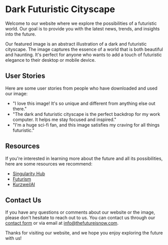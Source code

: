 <!--font:Montserrat-->

# Dark Futuristic Cityscape

Welcome to our website where we explore the possibilities of a futuristic world. Our goal is to provide you with the latest news, trends, and insights into the future.

Our featured image is an abstract illustration of a dark and futuristic cityscape. The image captures the essence of a world that is both beautiful and haunting. It's perfect for anyone who wants to add a touch of futuristic elegance to their desktop or mobile device.

## User Stories

Here are some user stories from people who have downloaded and used our image:

- "I love this image! It's so unique and different from anything else out there."
- "The dark and futuristic cityscape is the perfect backdrop for my work computer. It helps me stay focused and inspired."
- "I'm a huge sci-fi fan, and this image satisfies my craving for all things futuristic."

## Resources

If you're interested in learning more about the future and all its possibilities, here are some resources we recommend:

- [Singularity Hub](#)
- [Futurism](#)
- [KurzweilAI](#)

## Contact Us

If you have any questions or comments about our website or the image, please don't hesitate to reach out to us. You can contact us through our [contact form](#) or via email at [info@thefutureisnow.com](mailto:info@thefutureisnow.com).

Thanks for visiting our website, and we hope you enjoy exploring the future with us!

<!--

Write me content for website with wallpaper which alt text is:

"A wallpaper featuring an abstract illustration of a dark and futuristic cityscape, with glowing lights and skyscrapers."

The name/title of the page should not be 1:1 copy of the alt text but rather a real content of the website which is using this wallpaper.

- Use markdown format 
- Start with heading
- Heading should be short and concise
- The content should look like a real website 
- The website should not be about the wallpaper, wallpaper is just a related background
- Heading should be contain work "wallpaper" or "background"
- Include real sections like references, contact, user stories, etc. use things relevant to the page purpose.
- Feel free to use structure like headings, bullets, numbering, blockquotes, paragraphs, horizontal lines, etc.
- You can use formatting like bold or _italic_
- You can include UTF-8 emojis
- Links should be only #hash anchors (and you can refer to the document itself)
- Do not include images


---


# The Future is Now: A Dark and Futuristic Cityscape Wallpaper

Welcome to our website where we explore the possibilities of a futuristic world. Our website is dedicated to providing you with the latest news, trends, and insights into the future.

## About the Wallpaper

Our wallpaper features an abstract illustration of a dark and futuristic cityscape. The image captures the essence of a world that is both beautiful and haunting. The glowing lights and skyscrapers create a sense of wonder and awe, while the darkness hints at the unknown and mysterious.

This wallpaper is perfect for anyone who wants to add a touch of futuristic elegance to their desktop or mobile device. It's also great for those who are interested in science fiction, technology, and the future.

## User Stories

Here are some user stories from people who have downloaded and used our wallpaper:

- "I love this wallpaper! It's so unique and different from anything else out there."
- "The dark and futuristic cityscape is the perfect backdrop for my work computer. It helps me stay focused and inspired."
- "I'm a huge sci-fi fan, and this wallpaper satisfies my craving for all things futuristic."

## References

If you're interested in learning more about the future and all its possibilities, here are some resources we recommend:

- [Singularity Hub](#)
- [Futurism](#)
- [KurzweilAI](#)

## Contact Us

If you have any questions or comments about our website or the wallpaper, please don't hesitate to reach out to us. You can contact us through our [contact form](#) or via email at [info@thefutureisnow.com](mailto:info@thefutureisnow.com).

Thanks for visiting our website, and we hope you enjoy our dark and futuristic cityscape wallpaper!


---


Heading should not include word "wallpaper". The website should not be about the wallpaper itself, wallpaper is just a related background, rewrite whole content.


---


# Exploring the Future: A Dark and Futuristic Cityscape

Welcome to our website where we explore the possibilities of a futuristic world. Our website is dedicated to providing you with the latest news, trends, and insights into the future.

## About the Image

Our featured image is an abstract illustration of a dark and futuristic cityscape. The image captures the essence of a world that is both beautiful and haunting. The glowing lights and skyscrapers create a sense of wonder and awe, while the darkness hints at the unknown and mysterious.

This image is perfect for anyone who wants to add a touch of futuristic elegance to their desktop or mobile device. It's also great for those who are interested in science fiction, technology, and the future.

## User Stories

Here are some user stories from people who have downloaded and used our image:

- "I love this image! It's so unique and different from anything else out there."
- "The dark and futuristic cityscape is the perfect backdrop for my work computer. It helps me stay focused and inspired."
- "I'm a huge sci-fi fan, and this image satisfies my craving for all things futuristic."

## References

If you're interested in learning more about the future and all its possibilities, here are some resources we recommend:

- [Singularity Hub](#)
- [Futurism](#)
- [KurzweilAI](#)

## Contact Us

If you have any questions or comments about our website or the image, please don't hesitate to reach out to us. You can contact us through our [contact form](#) or via email at [info@thefutureisnow.com](mailto:info@thefutureisnow.com).

Thanks for visiting our website, and we hope you enjoy exploring the future with us!


---


Heading is too long, rewrite whole content.


---


# A Dark and Futuristic Cityscape: Exploring the Future

Welcome to our website where we explore the possibilities of a futuristic world. Our goal is to provide you with the latest news, trends, and insights into the future.

Our featured image is an abstract illustration of a dark and futuristic cityscape. The image captures the essence of a world that is both beautiful and haunting. The glowing lights and skyscrapers create a sense of wonder and awe, while the darkness hints at the unknown and mysterious.

This image is perfect for anyone who wants to add a touch of futuristic elegance to their desktop or mobile device. It's also great for those who are interested in science fiction, technology, and the future.

## User Stories

Here are some user stories from people who have downloaded and used our image:

- "I love this image! It's so unique and different from anything else out there."
- "The dark and futuristic cityscape is the perfect backdrop for my work computer. It helps me stay focused and inspired."
- "I'm a huge sci-fi fan, and this image satisfies my craving for all things futuristic."

## Resources

If you're interested in learning more about the future and all its possibilities, here are some resources we recommend:

- [Singularity Hub](#)
- [Futurism](#)
- [KurzweilAI](#)

## Contact Us

If you have any questions or comments about our website or the image, please don't hesitate to reach out to us. You can contact us through our [contact form](#) or via email at [info@thefutureisnow.com](mailto:info@thefutureisnow.com).

Thanks for visiting our website, and we hope you enjoy exploring the future with us!


---


Heading is too long, rewrite whole content.


---


# Exploring the Future: A Dark and Futuristic Cityscape

Welcome to our website where we explore the possibilities of a futuristic world. Our goal is to provide you with the latest news, trends, and insights into the future.

Our featured image is an abstract illustration of a dark and futuristic cityscape. The image captures the essence of a world that is both beautiful and haunting. It's perfect for anyone who wants to add a touch of futuristic elegance to their desktop or mobile device.

## User Stories

Here are some user stories from people who have downloaded and used our image:

- "I love this image! It's so unique and different from anything else out there."
- "The dark and futuristic cityscape is the perfect backdrop for my work computer. It helps me stay focused and inspired."
- "I'm a huge sci-fi fan, and this image satisfies my craving for all things futuristic."

## Resources

If you're interested in learning more about the future and all its possibilities, here are some resources we recommend:

- [Singularity Hub](#)
- [Futurism](#)
- [KurzweilAI](#)

## Contact Us

If you have any questions or comments about our website or the image, please don't hesitate to reach out to us. You can contact us through our [contact form](#) or via email at [info@thefutureisnow.com](mailto:info@thefutureisnow.com).

Thanks for visiting our website, and we hope you enjoy exploring the future with us!


---


Write me a Google font which is best fitting for the website.

Pick from the list:
- Lobster
- IBM Plex Sans
- Playfair Display
- Raleway
- Lato
- Alegreya
- Exo 2
- Great Vibes
- Orbitron
- Inter
- Montserrat
- Poppins
- Futura
- Barlow Condensed
- Dancing Script
- Roboto
- Open Sans


Write just the font name nothing else.


---


Montserrat

-->
